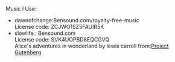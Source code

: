 Music I Use:   
- dawnofchange:Bensound.com/royalty-free-music   
License code: ZCJWO1SZ5FAUIR5K
- slowlife : Bensound.com      
License code: SVK4UOPBD8EQCGVQ    
Alice's adventures in wonderland by lewis carroll
from:[Project Gutenberg](https://gutenberg.org/ebooks/11)    
